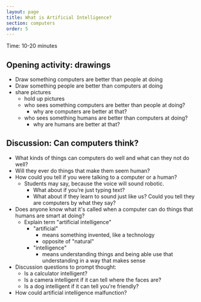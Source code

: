 ```yaml
---
layout: page
title: What is Artificial Intelligence?
section: computers
order: 5
---
```


Time: 10-20 minutes

Opening activity: drawings
---------------------------------
* Draw something computers are better than people at doing
* Draw something people are better than computers at doing
* share pictures
  * hold up pictures
  * who sees something computers are better than people at doing?
    * why are computers are better at that?
  * who sees something humans are better than computers at doing?
    * why are humans are better at that?

Discussion: Can computers think?
---------------------------------
* What kinds of things can computers do well and what can they not do well?
* Will they ever do things that make them seem human?
* How could you tell if you were talking to a computer or a human?
  * Students may say, because the voice will sound robotic.
    * What about if you’re just typing text?
    * What about if they learn to sound just like us? Could you tell they are computers by what they say?
* Does anyone know what it's called when a computer can do things that humans are smart at doing?
  * Explain term "artificial intelligence"
    * "artificial"
      * means something invented, like a technology
      * opposite of "natural"
    * "intelligence"
      * means understanding things and being able use that understanding in a way that makes sense
* Discussion questions to prompt thought:
  * Is a calculator intelligent?
  * Is a camera intelligent if it can tell where the faces are?
  * Is a dog intelligent if it can tell you're friendly?
* How could artificial intelligence malfunction?


